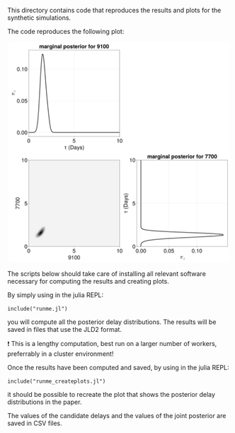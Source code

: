 This directory contains code that reproduces the results and plots for the synthetic simulations.

The code reproduces the following  plot:


<p align="center">

<img src="https://github.com/HITS-AIN/GPCCPaper/blob/40374013f67025aff7c04371b4ab6ebbb1dcb398/scripts/threelightcurves/2Dposterior_Mgc0811.png"  style="width:500px;height:500px;">

</p>


The scripts below should take care of installing all relevant software necessary for computing the results and creating plots.


By simply using in the julia REPL:
```
include("runme.jl")
```
you will compute all the posterior delay distributions. 
The results will be saved in files that use the JLD2 format.

❗ This is a lengthy computation, best run on a larger number of workers, preferrably in a cluster environment!


Once the results have been computed and saved, by using in the julia REPL:
```
include("runme_createplots.jl")
```
it should be possible to recreate the plot that shows the posterior delay distributions in the paper.

The values of the candidate delays and the values of the joint posterior are saved in CSV files.
